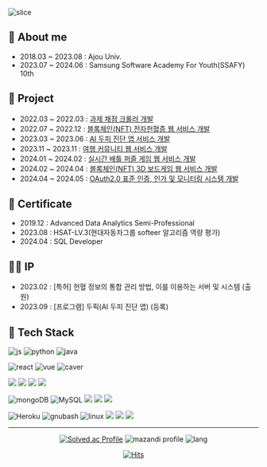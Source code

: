 ![slice](https://capsule-render.vercel.app/api?type=slice&color=auto&height=200&text=Hi,there&fontAlign=70&rotate=13&fontAlignY=25&desc=I'm%20Juyeori.&descAlign=70.&descAlignY=44)

<div>
  
  ## 👋 About me
  * 2018.03 ~ 2023.08 : Ajou Univ.
  * 2023.07 ~ 2024.06 : Samsung Software Academy For Youth(SSAFY) 10th

  ## 🌱 Project
  * 2022.03 ~ 2022.03 : [과제 채점 크롤러 개발](https://github.com/Juyeori/bbSelenium)
  * 2022.07 ~ 2022.12 : [블록체인(NFT) 전자헌혈증 웹 서비스 개발](https://github.com/Juyeori/paran_bloodchain) 
  * 2023.03 ~ 2023.06 : [AI 두피 진단 앱 서비스 개발](https://github.com/Juyeori/DoPic) 
  * 2023.11 ~ 2023.11 : [여행 커뮤니티 웹 서비스 개발](https://github.com/Juyeori/JYTRIP) 
  * 2024.01 ~ 2024.02 : [실시간 배틀 퍼즐 게임 웹 서비스 개발](https://github.com/PuzzlePop/PuzzlePop-BE) 
  * 2024.02 ~ 2024.04 : [블록체인(NFT) 3D 보드게임 웹 서비스 개발](https://github.com/Sea-of-Secrets/sos) 
  * 2024.04 ~ 2024.05 : [OAuth2.0 표준 인증, 인가 및 모니터링 시스템 개발](https://github.com/Juyeori/SSAFYOAuth) 

  ## 📗 Certificate
  * 2019.12 : Advanced Data Analytics Semi-Professional
  * 2023.08 : HSAT-LV.3(현대자동차그룹 softeer 알고리즘 역량 평가)
  * 2024.04 : SQL Developer

  ## 👨‍💼 IP
  * 2023.02 : [특허] 헌혈 정보의 통합 관리 방법, 이를 이용하는 서버 및 시스템 (출원)
  * 2023.09 : [프로그램] 두픽(AI 두피 진단 앱) (등록)

<!--
  <div align='center'>
    
  ## How to contact me
  
  email : [![Gmail Badge](https://img.shields.io/badge/Gmail-D14836?style=flat&logo=Gmail&logoColor=white)](mailto:dlwndus0728@ajou.ac.kr) <br/>
  blog : [![Blog](https://img.shields.io/badge/Tech%20Blog-555263?style=flat&logoColor=white)](http://juyeori.github.io/)

  </div>
  -->
  <div>

  ## 🚀 Tech Stack
    
  ![js](https://img.shields.io/badge/JavaScript-F7DF1E?style=flat&logo=JavaScript&logoColor=white)
  ![python](https://img.shields.io/badge/Python-3776AB?style=flat&logo=Python&logoColor=white)
  ![java](https://img.shields.io/badge/java-E34F26?style=flat&logo=java&logoColor=white)

  ![react](https://img.shields.io/badge/React-61DAFB?style=flat&logo=React&logoColor=white)
  ![vue](https://img.shields.io/badge/vuedotjs-4FC08D?style=flat&logo=vuedotjs&logoColor=#4FC08D)
  ![caver](https://img.shields.io/badge/Caver.js-000111?style=flat-square)

  <img src="https://img.shields.io/badge/Node.js-5FA04E?style=for-the-badge&logo=Node.js&logoColor=white">
  <img src="https://img.shields.io/badge/Express-000000?style=for-the-badge&logo=Express&logoColor=white">
  <img src="https://img.shields.io/badge/Spring-6DB33F?style=for-the-badge&logo=Spring&logoColor=white">
  <img src="https://img.shields.io/badge/Spring Boot-6DB33F?style=for-the-badge&logo=Spring Boot&logoColor=white">

  ![mongoDB](https://img.shields.io/badge/MongoDB-47A248?style=flat&logo=mongodb&logoColor=white)
  ![MySQL](https://img.shields.io/badge/MySQL-4479A1?style=flat&logo=MySQL&logoColor=white)
  <img src="https://img.shields.io/badge/Elasticsearch-005571?style=for-the-badge&logo=Elasticsearch&logoColor=white">
  <img src="https://img.shields.io/badge/PostgreSQL-4169E1?style=for-the-badge&logo=PostgreSQL&logoColor=white">
  <img src="https://img.shields.io/badge/Redis-FF4438?style=for-the-badge&logo=Redis&logoColor=white">

  ![Heroku](https://img.shields.io/badge/Heroku-430098?style=flat&logo=Heroku&logoColor=white)
  ![gnubash](https://img.shields.io/badge/shell-4EAA25?style=flat&logo=gnubash&logoColor=white)
  ![linux](https://img.shields.io/badge/linux-FCC624?style=flat&logo=linux&logoColor=white)
  <img src="https://img.shields.io/badge/Amazon AWS-232F3E?style=for-the-badge&logo=AWS&logoColor=white">
  <img src="https://img.shields.io/badge/Docker-2496ED?style=for-the-badge&logo=Docker&logoColor=white">
  <img src="https://img.shields.io/badge/Jenkins-D24939?style=for-the-badge&logo=Jenkins&logoColor=white">
  </div>
  
  
  
 </div>

---

<div align='center'>
  
  [![Solved.ac Profile](http://mazassumnida.wtf/api/v2/generate_badge?boj=dlwndus0728)](https://solved.ac/profile/dlwndus0728)
  ![mazandi profile](http://mazandi.herokuapp.com/api?handle=dlwndus0728&theme=cold)
  ![lang](https://github-readme-stats.vercel.app/api/top-langs/?username=Juyeori&layout=compact&theme=radical)

    
  [![Hits](https://hits.seeyoufarm.com/api/count/incr/badge.svg?url=https%3A%2F%2Fgithub.com%2FJuyeori&count_bg=%2379C83D&title_bg=%23555555&icon=&icon_color=%23E7E7E7&title=hits&edge_flat=false)](https://hits.seeyoufarm.com)
  
</div>
